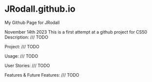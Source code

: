 # JRodall.github.io
My Github Page for JRodall

November 14th 2023
This is a first attempt at a github project for CS50 
Description:
/// TODO 

Project: 
/// TODO 

Usage: 
/// TODO 

User Stories: 
/// TODO 

Features & Future Features: 
/// TODO 
